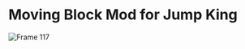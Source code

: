 # Moving Block Mod for Jump King

![Frame 117](https://github.com/user-attachments/assets/6646c4a7-3294-4dc4-b1aa-5f3c23707c0f)
